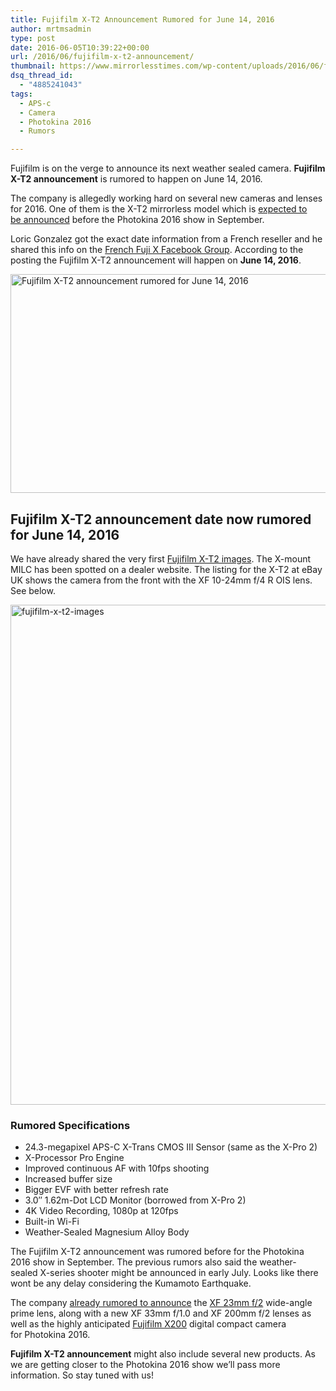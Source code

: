 ```yaml
---
title: Fujifilm X-T2 Announcement Rumored for June 14, 2016
author: mrtmsadmin
type: post
date: 2016-06-05T10:39:22+00:00
url: /2016/06/fujifilm-x-t2-announcement/
thumbnail: https://www.mirrorlesstimes.com/wp-content/uploads/2016/06/fujifilm-x-t2-announcement.jpg
dsq_thread_id:
  - "4885241043"
tags:
  - APS-c
  - Camera
  - Photokina 2016
  - Rumors

---
```

Fujifilm is on the verge to announce its next weather sealed camera. **Fujifilm X-T2 announcement** is rumored to happen on June 14, 2016.

The company is allegedly working hard on several new cameras and lenses for 2016. One of them is the X-T2 mirrorless model which is [expected to be announced][1] before the Photokina 2016 show in September.

Loric Gonzalez got the exact date information from a French reseller and he shared this info on the <a class="ext-link" title="" href="https://www.facebook.com/groups/370220336469733/permalink/623079047850526/" target="_blank" rel="external nofollow">French Fuji X Facebook Group</a>. According to the posting the Fujifilm X-T2 announcement will happen on **June 14, 2016**.<!--more-->

<img class="alignnone wp-image-306 size-full" title="Fujifilm X-T2 announcement rumored for June 14, 2016" src="https://i1.wp.com/www.mirrorlesstimes.com/wp-content/uploads/2016/06/fujifilm-x-t2-announcement.jpg?resize=600%2C350&#038;ssl=1" alt="Fujifilm X-T2 announcement rumored for June 14, 2016" width="600" height="350" srcset="https://i1.wp.com/www.mirrorlesstimes.com/wp-content/uploads/2016/06/fujifilm-x-t2-announcement.jpg?w=800&ssl=1 800w, https://i1.wp.com/www.mirrorlesstimes.com/wp-content/uploads/2016/06/fujifilm-x-t2-announcement.jpg?resize=300%2C175&ssl=1 300w, https://i1.wp.com/www.mirrorlesstimes.com/wp-content/uploads/2016/06/fujifilm-x-t2-announcement.jpg?resize=768%2C448&ssl=1 768w" sizes="(max-width: 600px) 100vw, 600px" data-recalc-dims="1" /> 

## Fujifilm X-T2 announcement date now rumored for June 14, 2016

We have already shared the very first <a href="https://www.mirrorlesstimes.com/2016/05/first-fujifilm-x-t2-images/" target="_blank">Fujifilm X-T2 images</a>. The X-mount MILC has been spotted on a dealer website. The listing for the X-T2 at eBay UK shows the camera from the front with the XF 10-24mm f/4 R OIS lens. See below.

<img class="alignnone size-full wp-image-180" src="https://i1.wp.com/www.mirrorlesstimes.com/wp-content/uploads/2016/05/fujifilm-x-t2-images.jpg?resize=600%2C800&#038;ssl=1" alt="fujifilm-x-t2-images" width="600" height="800" srcset="https://i1.wp.com/www.mirrorlesstimes.com/wp-content/uploads/2016/05/fujifilm-x-t2-images.jpg?w=800&ssl=1 800w, https://i1.wp.com/www.mirrorlesstimes.com/wp-content/uploads/2016/05/fujifilm-x-t2-images.jpg?resize=225%2C300&ssl=1 225w, https://i1.wp.com/www.mirrorlesstimes.com/wp-content/uploads/2016/05/fujifilm-x-t2-images.jpg?resize=768%2C1024&ssl=1 768w" sizes="(max-width: 600px) 100vw, 600px" data-recalc-dims="1" /> 

### Rumored Specifications

  * 24.3-megapixel APS-C X-Trans CMOS III Sensor (same as the X-Pro 2)
  * X-Processor Pro Engine
  * Improved continuous AF with 10fps shooting
  * Increased buffer size
  * Bigger EVF with better refresh rate
  * 3.0″ 1.62m-Dot LCD Monitor (borrowed from X-Pro 2)
  * 4K Video Recording, 1080p at 120fps
  * Built-in Wi-Fi
  * Weather-Sealed Magnesium Alloy Body

The Fujifilm X-T2 announcement was rumored before for the Photokina 2016 show in September. The previous rumors also said the weather-sealed X-series shooter might be announced in early July. Looks like there wont be any delay considering the Kumamoto Earthquake.

The company <a href="https://www.mirrorlesstimes.com/2016/04/fujifilm-xf-120mm-f2-8-r-lens-delayed/" target="_blank">already rumored to announce</a> the [XF 23mm f/2][2] wide-angle prime lens, along with a new XF 33mm f/1.0 and XF 200mm f/2 lenses as well as the highly anticipated [Fujifilm X200][3] digital compact camera for Photokina 2016.

**Fujifilm X-T2 announcement** might also include several new products. As we are getting closer to the Photokina 2016 show we’ll pass more information. So stay tuned with us!

 [1]: https://www.mirrorlesstimes.com/2016/04/fujifilm-x-t2-coming-photokina-2016/
 [2]: https://www.mirrorlesstimes.com/2016/04/fujifilm-xf-23mm-f2-lens-rumors/
 [3]: https://www.mirrorlesstimes.com/2016/03/first-fujifilm-x200-specs/